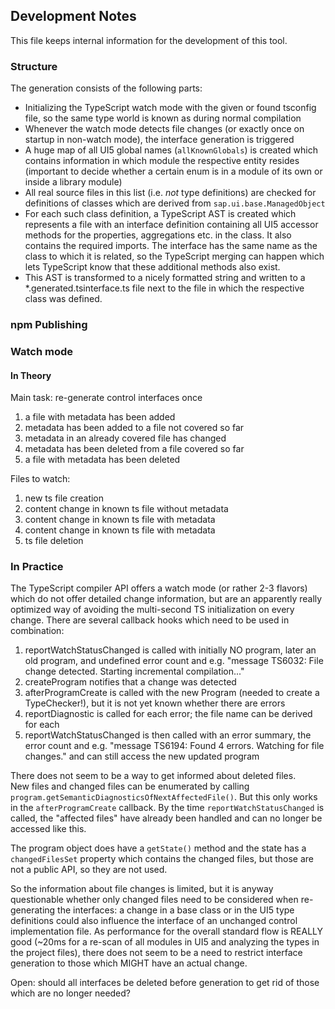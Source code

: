 ## Development Notes

This file keeps internal information for the development of this tool.

### Structure

The generation consists of the following parts:

- Initializing the TypeScript watch mode with the given or found tsconfig file, so the same type world is known as during normal compilation
- Whenever the watch mode detects file changes (or exactly once on startup in non-watch mode), the interface generation is triggered
- A huge map of all UI5 global names (`allKnownGlobals`) is created which contains information in which module the respective entity resides (important to decide whether a certain enum is in a module of its own or inside a library module)
- All real source files in this list (i.e. <i>not</i> type definitions) are checked for definitions of classes which are derived from `sap.ui.base.ManagedObject`
- For each such class definition, a TypeScript AST is created which represents a file with an interface definition containing all UI5 accessor methods for the properties, aggregations etc. in the class. It also contains the required imports. The interface has the same name as the class to which it is related, so the TypeScript merging can happen which lets TypeScript know that these additional methods also exist.
- This AST is transformed to a nicely formatted string and written to a \*.generated.tsinterface.ts file next to the file in which the respective class was defined.

### npm Publishing

### Watch mode

#### In Theory

Main task: re-generate control interfaces once

1. a file with metadata has been added
2. metadata has been added to a file not covered so far
3. metadata in an already covered file has changed
4. metadata has been deleted from a file covered so far
5. a file with metadata has been deleted

Files to watch:

1. new ts file creation
2. content change in known ts file without metadata
3. content change in known ts file with metadata
4. content change in known ts file with metadata
5. ts file deletion

### In Practice

The TypeScript compiler API offers a watch mode (or rather 2-3 flavors) which do not offer detailed change information, but are an apparently really optimized way of avoiding the multi-second TS initialization on every change. There are several callback hooks which need to be used in combination:

1.  reportWatchStatusChanged is called with initially NO program, later an old program, and undefined error count and e.g. "message TS6032: File change detected. Starting incremental compilation..."
2.  createProgram notifies that a change was detected
3.  afterProgramCreate is called with the new Program (needed to create a TypeChecker!), but it is not yet known whether there are errors
4.  reportDiagnostic is called for each error; the file name can be derived for each
5.  reportWatchStatusChanged is then called with an error summary, the error count and e.g. "message TS6194: Found 4 errors. Watching for file changes." and can still access the new updated program

There does not seem to be a way to get informed about deleted files.<br>
New files and changed files can be enumerated by calling `program.getSemanticDiagnosticsOfNextAffectedFile()`. But this only works in the `afterProgramCreate` callback. By the time `reportWatchStatusChanged` is called, the "affected files" have already been handled and can no longer be accessed like this.

The program object does have a `getState()` method and the state has a `changedFilesSet` property which contains the changed files, but those are not a public API, so they are not used.

So the information about file changes is limited, but it is anyway questionable whether only changed files need to be considered when re-generating the interfaces: a change in a base class or in the UI5 type definitions could also influence the interface of an unchanged control implementation file. As performance for the overall standard flow is REALLY good (~20ms for a re-scan of all modules in UI5 and analyzing the types in the project files), there does not seem to be a need to restrict interface generation to those which MIGHT have an actual change.

Open: should all interfaces be deleted before generation to get rid of those which are no longer needed?
